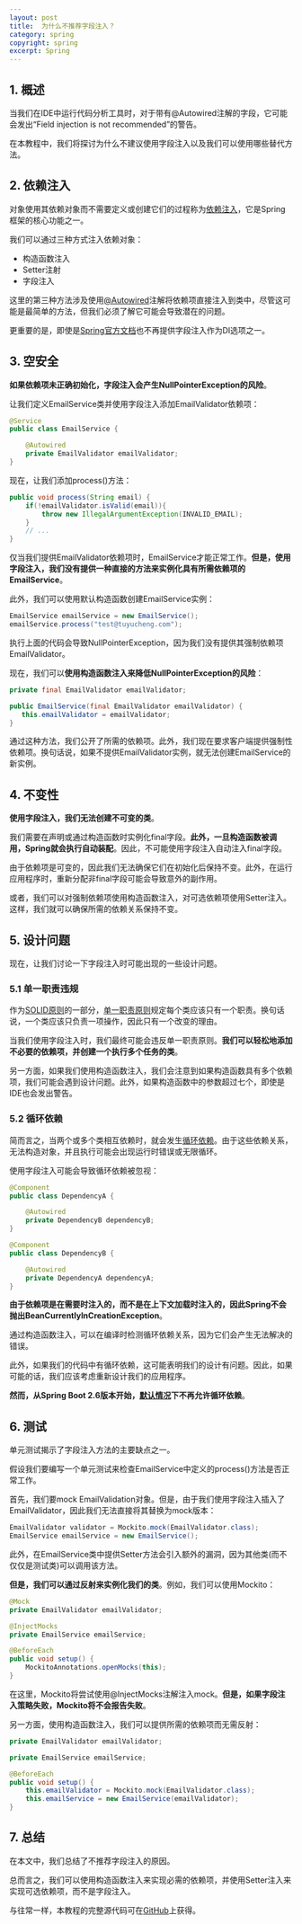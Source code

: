 ```yaml
---
layout: post
title:  为什么不推荐字段注入？
category: spring
copyright: spring
excerpt: Spring
---
```


## 1. 概述

当我们在IDE中运行代码分析工具时，对于带有@Autowired注解的字段，它可能会发出“Field injection is not recommended”的警告。

在本教程中，我们将探讨为什么不建议使用字段注入以及我们可以使用哪些替代方法。

## 2. 依赖注入

对象使用其依赖对象而不需要定义或创建它们的过程称为[依赖注入](https://www.baeldung.com/spring-dependency-injection)，它是Spring框架的核心功能之一。

我们可以通过三种方式注入依赖对象：

- 构造函数注入
- Setter注射
- 字段注入

这里的第三种方法涉及使用[@Autowired](https://www.baeldung.com/spring-autowire)注解将依赖项直接注入到类中，尽管这可能是最简单的方法，但我们必须了解它可能会导致潜在的问题。

更重要的是，即使是[Spring官方文档](https://docs.spring.io/spring-framework/reference/core/beans/dependencies/factory-collaborators.html)也不再提供字段注入作为DI选项之一。

## 3. 空安全

**如果依赖项未正确初始化，字段注入会产生NullPointerException的风险**。

让我们定义EmailService类并使用字段注入添加EmailValidator依赖项：

```java
@Service
public class EmailService {

    @Autowired
    private EmailValidator emailValidator;
}
```

现在，让我们添加process()方法：

```java
public void process(String email) {
    if(!emailValidator.isValid(email)){
        throw new IllegalArgumentException(INVALID_EMAIL);
    }
    // ...
}
```

仅当我们提供EmailValidator依赖项时，EmailService才能正常工作。**但是，使用字段注入，我们没有提供一种直接的方法来实例化具有所需依赖项的EmailService**。

此外，我们可以使用默认构造函数创建EmailService实例：

```java
EmailService emailService = new EmailService();
emailService.process("test@tuyucheng.com");
```

执行上面的代码会导致NullPointerException，因为我们没有提供其强制依赖项EmailValidator。

现在，我们可以**使用构造函数注入来降低NullPointerException的风险**：

```java
private final EmailValidator emailValidator;

public EmailService(final EmailValidator emailValidator) {
   this.emailValidator = emailValidator;
}
```

通过这种方法，我们公开了所需的依赖项。此外，我们现在要求客户端提供强制性依赖项。换句话说，如果不提供EmailValidator实例，就无法创建EmailService的新实例。

## 4. 不变性

**使用字段注入，我们无法创建不可变的类**。

我们需要在声明或通过构造函数时实例化final字段。**此外，一旦构造函数被调用，Spring就会执行自动装配**。因此，不可能使用字段注入自动注入final字段。

由于依赖项是可变的，因此我们无法确保它们在初始化后保持不变。此外，在运行应用程序时，重新分配非final字段可能会导致意外的副作用。

或者，我们可以对强制依赖项使用构造函数注入，对可选依赖项使用Setter注入。这样，我们就可以确保所需的依赖关系保持不变。

## 5. 设计问题

现在，让我们讨论一下字段注入时可能出现的一些设计问题。

### 5.1 单一职责违规

作为[SOLID原则](https://www.baeldung.com/solid-principles)的一部分，[单一职责原则](https://www.baeldung.com/java-single-responsibility-principle)规定每个类应该只有一个职责。换句话说，一个类应该只负责一项操作，因此只有一个改变的理由。

当我们使用字段注入时，我们最终可能会违反单一职责原则。**我们可以轻松地添加不必要的依赖项，并创建一个执行多个任务的类**。

另一方面，如果我们使用构造函数注入，我们会注意到如果构造函数具有多个依赖项，我们可能会遇到设计问题。此外，如果构造函数中的参数超过七个，即使是IDE也会发出警告。

### 5.2 循环依赖

简而言之，当两个或多个类相互依赖时，就会发生[循环依赖](https://www.baeldung.com/circular-dependencies-in-spring)。由于这些依赖关系，无法构造对象，并且执行可能会出现运行时错误或无限循环。

使用字段注入可能会导致循环依赖被忽视：

```java
@Component
public class DependencyA {

    @Autowired
    private DependencyB dependencyB;
}

@Component
public class DependencyB {

    @Autowired
    private DependencyA dependencyA;
}
```

**由于依赖项是在需要时注入的，而不是在上下文加载时注入的，因此Spring不会抛出BeanCurrentlyInCreationException**。

通过构造函数注入，可以在编译时检测循环依赖关系，因为它们会产生无法解决的错误。

此外，如果我们的代码中有循环依赖，这可能表明我们的设计有问题。因此，如果可能的话，我们应该考虑重新设计我们的应用程序。

**然而，从Spring Boot 2.6版本开始，[默认情况](https://github.com/spring-projects/spring-boot/wiki/Spring-Boot-2.6-Release-Notes#circular-references-prohibited-by-default)下不再允许循环依赖**。

## 6. 测试

单元测试揭示了字段注入方法的主要缺点之一。

假设我们要编写一个单元测试来检查EmailService中定义的process()方法是否正常工作。

首先，我们要mock EmailValidation对象。但是，由于我们使用字段注入插入了EmailValidator，因此我们无法直接将其替换为mock版本：

```java
EmailValidator validator = Mockito.mock(EmailValidator.class);
EmailService emailService = new EmailService();
```

此外，在EmailService类中提供Setter方法会引入额外的漏洞，因为其他类(而不仅仅是测试类)可以调用该方法。

**但是，我们可以通过反射来实例化我们的类**。例如，我们可以使用Mockito：

```java
@Mock
private EmailValidator emailValidator;

@InjectMocks
private EmailService emailService;

@BeforeEach
public void setup() {
    MockitoAnnotations.openMocks(this);
}
```

在这里，Mockito将尝试使用@InjectMocks注解注入mock。**但是，如果字段注入策略失败，Mockito将不会报告失败**。

另一方面，使用构造函数注入，我们可以提供所需的依赖项而无需反射：

```java
private EmailValidator emailValidator;

private EmailService emailService;

@BeforeEach
public void setup() {
    this.emailValidator = Mockito.mock(EmailValidator.class);
    this.emailService = new EmailService(emailValidator);
}
```

## 7. 总结

在本文中，我们总结了不推荐字段注入的原因。

总而言之，我们可以使用构造函数注入来实现必需的依赖项，并使用Setter注入来实现可选依赖项，而不是字段注入。

与往常一样，本教程的完整源代码可在[GitHub](https://github.com/tuyucheng7/taketoday-tutorial4j/tree/master/spring-modules/spring-di-4)上获得。